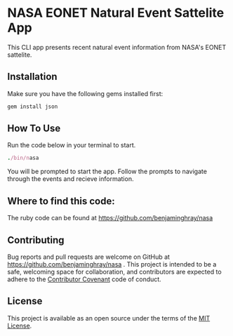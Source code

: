 # NASA EONET Natural Event Sattelite App
This CLI app presents recent natural event information from NASA's EONET sattelite.

## Installation

Make sure you have the following gems installed first:

```ruby
gem install json

```

## How To Use

Run the code below in your terminal to start.

```ruby
./bin/nasa
```

You will be prompted to start the app.
Follow the prompts to navigate through the events and recieve information.

## Where to find this code:

The ruby code can be found at https://github.com/benjaminghray/nasa

## Contributing

Bug reports and pull requests are welcome on GitHub at https://github.com/benjaminghray/nasa . This project is intended to be a safe, welcoming space for collaboration, and contributors are expected to adhere to the [Contributor Covenant](http://contributor-covenant.org) code of conduct.

## License

This project is available as an open source under the terms of the [MIT License](https://opensource.org/licenses/MIT).